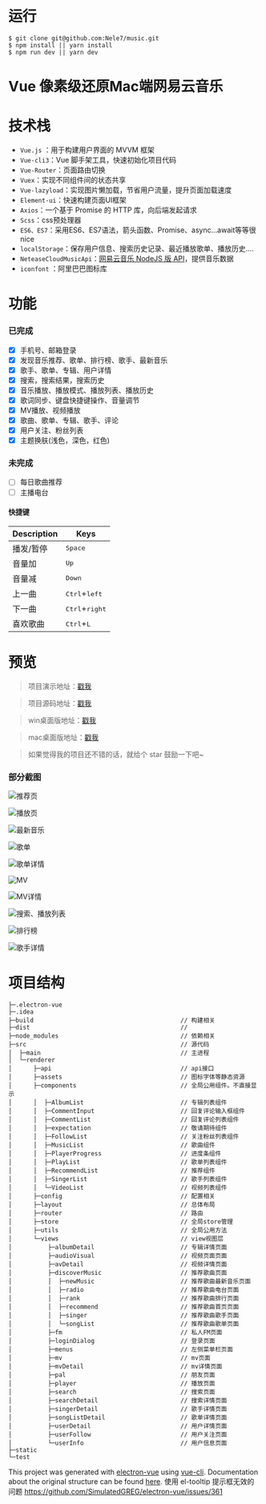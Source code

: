 # 运行
```
$ git clone git@github.com:Nele7/music.git
$ npm install || yarn install
$ npm run dev || yarn dev
```
# Vue 像素级还原Mac端网易云音乐


# 技术栈
- `Vue.js` ：用于构建用户界面的 MVVM 框架
- `Vue-cli3`：Vue 脚手架工具，快速初始化项目代码
- `Vue-Router`：页面路由切换
- `Vuex`：实现不同组件间的状态共享
- `Vue-lazyload`：实现图片懒加载，节省用户流量，提升页面加载速度
- `Element-ui`：快速构建页面UI框架
- `Axios`：一个基于 Promise 的 HTTP 库，向后端发起请求
- `Scss`：css预处理器
- `ES6、ES7`：采用ES6、ES7语法，箭头函数、Promise、async...await等等很nice
- `localStorage`：保存用户信息、搜索历史记录、最近播放歌单、播放历史....
- `NeteaseCloudMusicApi`：[网易云音乐 NodeJS 版 API](https://github.com/Binaryify/NeteaseCloudMusicApi)，提供音乐数据
- `iconfont` ：阿里巴巴图标库

# 功能

### 已完成
- [x] 手机号、邮箱登录
- [x] 发现音乐推荐、歌单、排行榜、歌手、最新音乐
- [x] 歌手、歌单、专辑、用户详情
- [x] 搜索，搜索结果，搜索历史
- [x] 音乐播放、播放模式、播放列表、播放历史
- [x] 歌词同步、键盘快捷键操作、音量调节
- [x] MV播放、视频播放
- [x] 歌曲、歌单、专辑、歌手、评论
- [x] 用户关注、粉丝列表
- [x] 主题换肤(浅色，深色，红色)

### 未完成
- [ ] 每日歌曲推荐
- [ ] 主播电台

#### 快捷键
Description|Keys
---|---
播发/暂停|<kbd>Space</kbd>
音量加|<kbd>Up</kbd>
音量减|<kbd>Down</kbd>
上一曲|<kbd>Ctrl</kbd>+<kbd>left</kbd>
下一曲|<kbd>Ctrl</kbd>+<kbd>right</kbd>
喜欢歌曲|<kbd>Ctrl</kbd>+<kbd>L</kbd>


# 预览
> 项目演示地址：[戳我](http://39.105.232.6)

> 项目源码地址：[戳我](https://github.com/Nele7/music)

> win桌面版地址：[戳我]()

> mac桌面版地址：[戳我]()

>如果觉得我的项目还不错的话，就给个 star 鼓励一下吧~

### 部分截图
![推荐页](https://user-gold-cdn.xitu.io/2019/8/24/16cc321da4b17fb0?w=2000&h=1662&f=png&s=3069205)

![播放页](https://user-gold-cdn.xitu.io/2019/8/24/16cc34afa163af9e?w=2000&h=1340&f=png&s=1262488)

![最新音乐](https://user-gold-cdn.xitu.io/2019/8/24/16cc327fe7948120?w=2040&h=1412&f=png&s=471472)

![歌单](https://user-gold-cdn.xitu.io/2019/8/24/16cc32dacfcfe074?w=2000&h=1340&f=png&s=2130335)

![歌单详情](https://user-gold-cdn.xitu.io/2019/8/24/16cc32dacfcfe074?w=2000&h=1340&f=png&s=2130335)

![MV](https://user-gold-cdn.xitu.io/2019/8/24/16cc32e67e98d0e0?w=2040&h=1412&f=png&s=1322293)

![MV详情](https://user-gold-cdn.xitu.io/2019/8/24/16cc32ed42936ebe?w=2000&h=1662&f=png&s=814324)

![搜索、播放列表](https://user-gold-cdn.xitu.io/2019/8/24/16cc32f284b7ddb3?w=2040&h=1412&f=png&s=390877)

![排行榜](https://user-gold-cdn.xitu.io/2019/8/24/16cc32f71fcb86cb?w=2018&h=1374&f=png&s=509293)

![歌手详情](https://user-gold-cdn.xitu.io/2019/8/24/16cc34bc33622276?w=2000&h=1662&f=png&s=858546)

# 项目结构
```
├─.electron-vue
├─.idea
├─build                                         // 构建相关
├─dist                                          // 
├─node_modules                                  // 依赖相关
├─src                                           // 源代码
│  ├─main                                       // 主进程
│  └─renderer                                   
│      ├─api                                    // api接口
│      ├─assets                                 // 图标字体等静态资源
│      ├─components                             // 全局公用组件。不直接显示
│      │  ├─AlbumList                           // 专辑列表组件
│      │  ├─CommentInput                        // 回复评论输入框组件
│      │  ├─CommentList                         // 回复评论列表组件
│      │  ├─expectation                         // 敬请期待组件
│      │  ├─FollowList                          // 关注粉丝列表组件
│      │  ├─MusicList                           // 歌曲组件
│      │  ├─PlayerProgress                      // 进度条组件
│      │  ├─PlayList                            // 歌单列表组件
│      │  ├─RecommendList                       // 推荐组件
│      │  ├─SingerList                          // 歌手列表组件
│      │  └─VideoList                           // 视频列表组件    
│      ├─config                                 // 配置相关
│      ├─layout                                 // 总体布局
│      ├─router                                 // 路由
│      ├─store                                  // 全局store管理
│      ├─utils                                  // 全局公用方法
│      └─views                                  // view视图层
│          ├─albumDetail                        // 专辑详情页面
│          ├─audioVisual                        // 视频页面页面
│          ├─avDetail                           // 视频详情页面        
│          ├─discoverMusic                      // 推荐歌曲页面       
│          │  ├─newMusic                        // 推荐歌曲最新音乐页面
│          │  ├─radio                           // 推荐歌曲电台页面
│          │  ├─rank                            // 推荐歌曲排行页面
│          │  ├─recommend                       // 推荐歌曲首页页面
│          │  ├─singer                          // 推荐歌曲歌手页面
│          │  └─songList                        // 推荐歌曲歌单页面
│          ├─fm                                 // 私人FM页面    
│          ├─loginDialog                        // 登录页面    
│          ├─menus                              // 左侧菜单栏页面
│          ├─mv                                 // mv页面
│          ├─mvDetail                           // mv详情页面        
│          ├─pal                                // 朋友页面
│          ├─player                             // 播放页面
│          ├─search                             // 搜索页面
│          ├─searchDetail                       // 搜索详情页面
│          ├─singerDetail                       // 歌手详情页面
│          ├─songListDetail                     // 歌单详情页面
│          ├─userDetail                         // 用户详情页面    
│          ├─userFollow                         // 用户关注页面
│          └─userInfo                           // 用户信息页面
├─static
└─test
```

This project was generated with [electron-vue](https://github.com/SimulatedGREG/electron-vue) using [vue-cli](https://github.com/vuejs/vue-cli). Documentation about the original structure can be found [here](https://simulatedgreg.gitbooks.io/electron-vue/content/index.html).
使用 el-tooltip 提示框无效的问题
https://github.com/SimulatedGREG/electron-vue/issues/361
